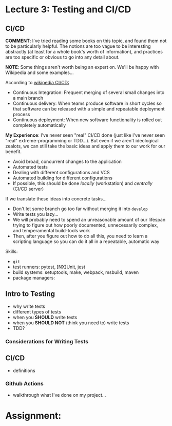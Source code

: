 # Lecture 3: Testing and CI/CD

## CI/CD

__COMMENT__: I've tried reading some books on this topic, and found them not to be particularly helpful.
The notions are too vague to be interesting abstractly (at least for a whole book's worth of information),
and practices are too specific or obvious to go into any detail about.

__NOTE__: Some things aren't worth being an expert on.  We'll be happy with Wikipedia and some examples...

According to [wikipedia CI/CD:](https://en.wikipedia.org/wiki/CI/CD)

* Continuous Integration: Frequent merging of several small changes into a main branch
* Continuous delivery: When teams produce software in short cycles so that software can be released with a simple and repeatable deployment process
* Continuous deployment: When new software functionality is rolled out completely automatically

__My Experience__: I've never seen "real" CI/CD done (just like I've never seen "real" extreme-programming or TDD...).
But even if we aren't ideological zealots, we can still take the basic ideas and apply them to our work for our benefit.

* Avoid broad, concurrent changes to the application
* Automated tests
* Dealing with different configurations and VCS
* Automated building for different configurations
* If possible, this should be done *locally* (workstation) and *centrally* (CI/CD server)

If we translate these ideas into concrete tasks...

* Don't let some branch go too far without merging it into `develop`
* Write tests you lazy...
* We will probably need to spend an unreasonable amount of our lifespan trying to figure out how poorly documented, unnecessarily complex, and temperamental build-tools work
* Then, after you figure out how to do all this, you need to learn a scripting language so you can do it all in a repeatable, automatic way

Skills:

* `git`
* test runners: pytest, \[NX\]Unit, jest
* build systems: setuptools, make, webpack, msbuild, maven
* package managers:

## Intro to Testing

* why write tests
* different types of tests
* when you __SHOULD__ write tests
* when you __SHOULD NOT__ (think you need to) write tests
* TDD?

### Considerations for Writing Tests

## CI/CD

* definitions

### Github Actions

* walkthrough what I've done on my project...

# Assignment:

<!-- TODO: come up with a simple refactor, students should successfully push... -->